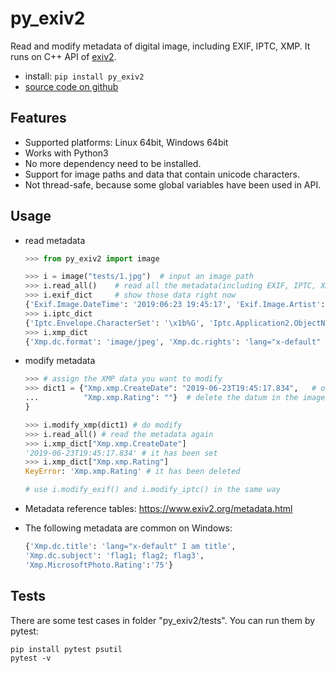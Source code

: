 # py_exiv2

Read and modify metadata of digital image, including EXIF, IPTC, XMP.
It runs on C++ API of [exiv2](https://www.exiv2.org/index.html).

- install: `pip install py_exiv2`
- [source code on github](https://github.com/LeoHsiao1/py_exiv2)

## Features

- Supported platforms: Linux 64bit, Windows 64bit
- Works with Python3
- No more dependency need to be installed.
- Support for image paths and data that contain unicode characters.
- Not thread-safe, because some global variables have been used in API.

## Usage

- read metadata

    ```python
    >>> from py_exiv2 import image

    >>> i = image("tests/1.jpg")  # input an image path
    >>> i.read_all()    # read all the metadata(including EXIF, IPTC, XMP)
    >>> i.exif_dict     # show those data right now
    {'Exif.Image.DateTime': '2019:06:23 19:45:17', 'Exif.Image.Artist': 'TEST', 'Exif.Image.Rating': '4', ...}
    >>> i.iptc_dict
    {'Iptc.Envelope.CharacterSet': '\x1b%G', 'Iptc.Application2.ObjectName': 'TEST', 'Iptc.Application2.Keywords': 'TEST', ...}
    >>> i.xmp_dict
    {'Xmp.dc.format': 'image/jpeg', 'Xmp.dc.rights': 'lang="x-default" TEST', 'Xmp.dc.subject': 'TEST', ...}
    ```

- modify metadata

    ```python
    >>> # assign the XMP data you want to modify
    >>> dict1 = {"Xmp.xmp.CreateDate": "2019-06-23T19:45:17.834",   # overwrite its original value, or add it if its key doesn't exist in the image
    ...          "Xmp.xmp.Rating": ""}  # delete the datum in the image, because its value is empty
    }

    >>> i.modify_xmp(dict1) # do modify
    >>> i.read_all() # read the metadata again
    >>> i.xmp_dict["Xmp.xmp.CreateDate"]
    '2019-06-23T19:45:17.834' # it has been set
    >>> i.xmp_dict["Xmp.xmp.Rating"]
    KeyError: 'Xmp.xmp.Rating' # it has been deleted

    # use i.modify_exif() and i.modify_iptc() in the same way
    ```

- Metadata reference tables: <https://www.exiv2.org/metadata.html>

- The following metadata are common on Windows:

    ```python
    {'Xmp.dc.title': 'lang="x-default" I am title',
    'Xmp.dc.subject': 'flag1; flag2; flag3',
    'Xmp.MicrosoftPhoto.Rating':'75'}
    ```

## Tests

There are some test cases in folder "py_exiv2/tests". You can run them by pytest:

```shell
pip install pytest psutil
pytest -v
```
